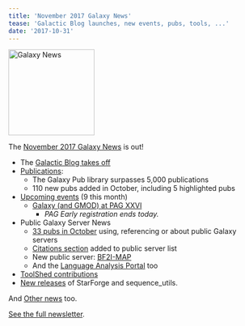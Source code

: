 ```yaml
---
title: 'November 2017 Galaxy News'
tease: 'Galactic Blog launches, new events, pubs, tools, ...'
date: '2017-10-31'
---
```

[<img class="float-right" src="/src/images/galaxy-logos/GalaxyNews.png" alt="Galaxy News" width="170" />](/src/galaxy-updates/2017-11/index.md>)

The [November 2017 Galaxy News](/src/galaxy-updates/2017-11/index.md) is out!

* The [Galactic Blog takes off](/src/galaxy-updates/2017-11/index.md#the-galactic-blog)
* [Publications](/src/galaxy-updates/2017-11/index.md#publications):
  * The Galaxy Pub library surpasses 5,000 publications
  * 110 new pubs added in October, including 5 highlighted pubs
* [Upcoming events](/src/galaxy-updates/2017-11/index.md#events) (9 this month)
  * [Galaxy (and GMOD) at PAG XXVI](/src/galaxy-updates/2017-11/index.md#galaxy-and-gmod-at-plant-and-animal-genome-xxvi)
    * *PAG Early registration ends today.*
* Public Galaxy Server News
  * [33 pubs in October](/src/galaxy-updates/2017-11/index.md#public-servers-in-octobers-publications) using, referencing or about public Galaxy servers
  * [Citations section](/src/galaxy-updates/2017-11/index.md#citation-sections-added-to-public-servers-directory) added to public server list
  * New public server: [BF2I-MAP](/src/galaxy-updates/2017-11/index.md#bf2i-map)
  * And the [Language Analysis Portal](/src/galaxy-updates/2017-11/index.md#almost-a-public-server-language-analysis-portal) too
* [ToolShed contributions](/src/galaxy-updates/2017-11/index.md#toolshed-contributions)
* [New releases](/src/galaxy-updates/2017-11/index.md#releases) of StarForge and sequence_utils.

And [Other news](/src/galaxy-updates/2017-11/index.md#other-news) too.

[See the full newsletter](/src/galaxy-updates/2017-11/index.md).
